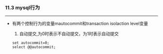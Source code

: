 ### 11.3 mysql行为

--------------

- 有两个控制行为的变量mautocommit和transaction isolaction level变量

    1. 自动提交,为0时表示不自动提交，为1时表示自动提交
    ```mysql
    set autocommit=0;
    select @@autocommit;
    ```